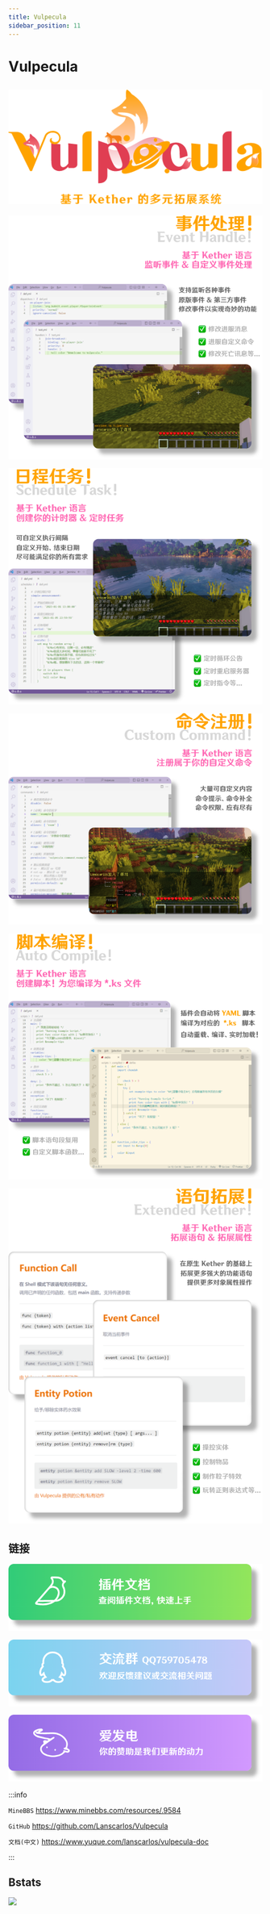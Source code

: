 ```yaml
---
title: Vulpecula
sidebar_position: 11
---
```


# Vulpecula

## ![介绍](_images/Vulpecula/1.png)

![](_images/Vulpecula/2.png)

![](_images/Vulpecula/3.png)

![](_images/Vulpecula/4.png)

![](_images/Vulpecula/5.png)

![](_images/Vulpecula/6.png)

## 链接

[![](_images/Vulpecula/7.png)](https://www.yuque.com/lanscarlos/vulpecula-doc)

<!--markdownlint-disable line-length-->

[![](_images/Vulpecula/8.png)](https://qm.qq.com/cgi-bin/qm/qr?k=vVP1cAuLlLbqjXGXkfTFH0RSma6wEVgO&jump_from=webapi&authKey=ZUgddursAqJI8tRm4MnKtr2cEUrDc0ZEasB5motBJv/igZ19T48pS/XDXStXWT53)

[![](_images/Vulpecula/9.png)](https://afdian.net/a/lanscarlos)

:::info

`MineBBS` https://www.minebbs.com/resources/.9584

`GitHub` https://github.com/Lanscarlos/Vulpecula

`文档(中文)` https://www.yuque.com/lanscarlos/vulpecula-doc

:::

## Bstats

[![](https://bstats.org/signatures/bukkit/Vulpecula.svg)](https://bstats.org/plugin/bukkit/Vulpecula/17183)
